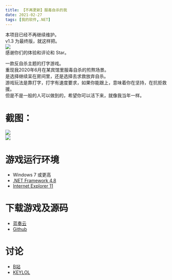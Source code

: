 ```yaml
---
title: 【不再更新】服毒自杀的我
date: 2021-02-27
tags: [我的软件,.NET]
---
```

本项目已经不再继续维护。   
v1.3 为最终版，就这样把。    
![](https://z3.ax1x.com/2021/03/09/61Xqqf.png)   
感谢你们的体验和评论和 Star。  

一款反自杀主题的打字游戏。   
重现我2020年6月在某宾馆里服毒自杀的煎熬场景。  
是选择继续呆在房间里，还是选择去求救放弃自杀。  
游戏玩法是靠打字，打字有速度要求，如果你能跟上，意味着你在坚持，在抗拒救援。  
但是不是一般的人可以做到的，希望你可以活下来，就像我当年一样。   
  
# 截图：
![](https://z3.ax1x.com/2021/02/09/ywS9Mj.png)  
![](https://z3.ax1x.com/2021/02/09/ywSFZq.png)  

# 游戏运行环境
- Windows 7 或更高
- [.NET Framework 4.8](https://dotnet.microsoft.com/download/dotnet-framework)
- [Internet Explorer 11](https://support.microsoft.com/zh-cn/topic/%E4%B8%8B%E8%BD%BD-internet-explorer-11-%E8%84%B1%E6%9C%BA%E5%AE%89%E8%A3%85%E7%A8%8B%E5%BA%8F-99d492a1-3a62-077b-c476-cf028aff9a7f)

# 下载游戏及源码
- [蓝奏云](https://walkedby.lanzoui.com/ihS9lma8cuh)  
- [Github](https://github.com/gordonwalkedby/fdzsdw/releases)   

# 讨论
- [B站](https://www.bilibili.com/video/BV1ab4y1X7My)  
- [KEYLOL](https://keylol.com/t690096-1-1)  

